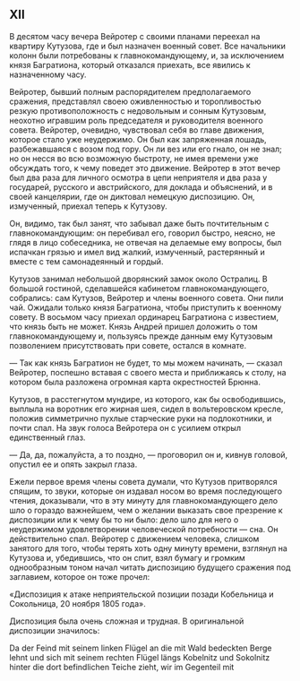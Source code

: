 ## XII

В десятом часу вечера Вейротер с своими планами переехал на квартиру Кутузова, где и был назначен военный совет. Все начальники колонн были потребованы к главнокомандующему, и, за исключением князя Багратиона, который отказался приехать, все явились к назначенному часу.

Вейротер, бывший полным распорядителем предполагаемого сражения, представлял своею оживленностью и торопливостью резкую противоположность с недовольным и сонным Кутузовым, неохотно игравшим роль председателя и руководителя военного совета. Вейротер, очевидно, чувствовал себя во главе движения, которое стало уже неудержимо. Он был как запряженная лошадь, разбежавшаяся с возом под гору. Он ли вез или его гнало, он не знал; но он несся во всю возможную быстроту, не имея времени уже обсуждать того, к чему поведет это движение. Вейротер в этот вечер был два раза для личного осмотра в цепи неприятеля и два раза у государей, русского и австрийского, для доклада и объяснений, и в своей канцелярии, где он диктовал немецкую диспозицию. Он, измученный, приехал теперь к Кутузову.

Он, видимо, так был занят, что забывал даже быть почтительным с главнокомандующим: он перебивал его, говорил быстро, неясно, не глядя в лицо собеседника, не отвечая на делаемые ему вопросы, был испачкан грязью и имел вид жалкий, измученный, растерянный и вместе с тем самонадеянный и гордый.

Кутузов занимал небольшой дворянский замок около Остралиц. В большой гостиной, сделавшейся кабинетом главнокомандующего, собрались: сам Кутузов, Вейротер и члены военного совета. Они пили чай. Ожидали только князя Багратиона, чтобы приступить к военному совету. В восьмом часу приехал ординарец Багратиона с известием, что князь быть не может. Князь Андрей пришел доложить о том главнокомандующему и, пользуясь прежде данным ему Кутузовым позволением присутствовать при совете, остался в комнате.

— Так как князь Багратион не будет, то мы можем начинать, — сказал Вейротер, поспешно вставая с своего места и приближаясь к столу, на котором была разложена огромная карта окрестностей Брюнна.

Кутузов, в расстегнутом мундире, из которого, как бы освободившись, выплыла на воротник его жирная шея, сидел в вольтеровском кресле, положив симметрично пухлые старческие руки на подлокотники, и почти спал. На звук голоса Вейротера он с усилием открыл единственный глаз.

— Да, да, пожалуйста, а то поздно, — проговорил он и, кивнув головой, опустил ее и опять закрыл глаза.

Ежели первое время члены совета думали, что Кутузов притворялся спящим, то звуки, которые он издавал носом во время последующего чтения, доказывали, что в эту минуту для главнокомандующего дело шло о гораздо важнейшем, чем о желании выказать свое презрение к диспозиции или к чему бы то ни было: дело шло для него о неудержимом удовлетворении человеческой потребности — сна. Он действительно спал. Вейротер с движением человека, слишком занятого для того, чтобы терять хоть одну минуту времени, взглянул на Кутузова и, убедившись, что он спит, взял бумагу и громким однообразным тоном начал читать диспозицию будущего сражения под заглавием, которое он тоже прочел:

«Диспозиция к атаке неприятельской позиции позади Кобельница и Сокольница, 20 ноября 1805 года».

Диспозиция была очень сложная и трудная. В оригинальной диспозиции значилось:

Da der Feind mit seinem linken Flügel an die mit Wald bedeckten Berge lehnt und sich mit seinem rechten Flügel längs Kobelnitz und Sokolnitz hinter die dort befindlichen Teiche zieht, wir im Gegenteil mit

